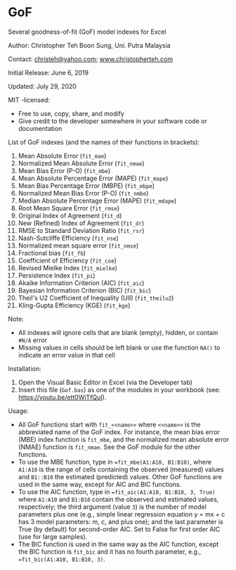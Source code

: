  # GoF
 Several goodness-of-fit (GoF) model indexes for Excel


 Author: Christopher Teh Boon Sung, Uni. Putra Malaysia

 Contact: christeh@yahoo.com; www.christopherteh.com

 Initial Release: June 6, 2019

 Updated: July 29, 2020


 MIT -licensed:
 *  Free to use, copy, share, and modify
 *  Give credit to the developer somewhere in your software code or documentation


 List of GoF indexes (and the names of their functions in brackets):
 1.  Mean Absolute Error (`fit_mae`)
 1.  Normalized Mean Absolute Error (`fit_nmae`)
 1.  Mean Bias Error (P-O) (`fit_mbe`)
 1.  Mean Absolute Percentage Error (MAPE) (`fit_mape`)
 1.  Mean Bias Percentage Error (MBPE) (`fit_mbpe`)
 1.  Normalized Mean Bias Error (P-O) (`fit_nmbe`)
 1.  Median Absolute Percentage Error (MAPE) (`fit_mdape`)
 1.  Root Mean Square Error (`fit_rmse`)
 1.  Original Index of Agreement (`fit_d`)
 1.  New (Refined) Index of Agreement (`fit_dr`)
 1.  RMSE to Standard Deviation Ratio (`fit_rsr`)
 1.  Nash-Sutcliffe Efficiency (`fit_nse`)
 1.  Normalized mean square error (`fit_nmse`)
 1.  Fractional bias (`fit_fb`)
 1.  Coefficient of Efficiency (`fit_coe`)
 1.  Revised Mielke Index (`fit_mielke`)
 1.  Persistence Index (`fit_pi`)
 1.  Akaike Information Criterion (AIC) (`fit_aic`)
 1.  Bayesian Information Criterion (BIC) (`fit_bic`)
 1.  Theil's U2 Coefficient of Inequality (UII) (`fit_theilu2`)
 1.  Kling-Gupta Efficiency (KGE) (`fit_kge`)


 Note:
 *  All indexes will ignore cells that are blank (empty), hidden, or contain `#N/A` error
 *  Missing values in cells should be left blank or use the function `NA()` to indicate an error value in that cell


 Installation:
 1. Open the Visual Basic Editor in Excel (via the Developer tab)
 1. Insert this file (`Gof.bas`) as one of the modules in your workbook (see: https://youtu.be/ett0WiTfQuI).


 Usage:
 * All GoF functions start with `fit_<<name>>` where `<<name>>` is the abbreviated name of the GoF index. For instance, the mean bias error (MBE) index function is `fit_mbe`, and the normalized mean absolute error (NMAE) function is `fit_nmae`. See the GoF module for the other functions.
 * To use the MBE function, type in `=fit_mbe(A1:A10, B1:B10)`, where `A1:A10` is the range of cells containing the observed (measured) values and `B1::B10` the estimated (predicted) values. Other GoF functions are used in the same way, except for AIC and BIC functions.
 * To use the AIC function, type in `=fit_aic(A1:A10, B1:B10, 3, True)` where `A1:A10` and `B1:B10` contain the observed and estimated values, respectively; the third argument (value `3`) is the number of model parameters plus one (e.g., simple linear regression equation y = mx + c has 3 model parameters: m, c, and plus one); and the last parameter is True (by default) for second-order AIC. Set to False for first order AIC (use for large samples).
 * The BIC function is used in the same way as the AIC function, except the BIC function is `fit_bic` and it has no fourth parameter, e.g., `=fit_bic(A1:A10, B1:B10, 3)`.

